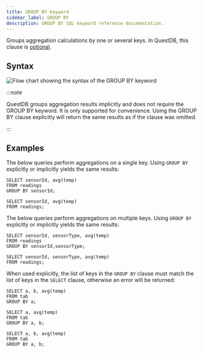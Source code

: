 ```yaml
---
title: GROUP BY keyword
sidebar_label: GROUP BY
description: GROUP BY SQL keyword reference documentation.
---
```


Groups aggregation calculations by one or several keys. In QuestDB, this clause
is [optional](/docs/concept/sql-extensions/#group-by-is-optional).

## Syntax

![Flow chart showing the syntax of the GROUP BY keyword](/images/docs/diagrams/groupBy.svg)

:::note

QuestDB groups aggregation results implicitly and does not require the GROUP BY
keyword. It is only supported for convenience. Using the GROUP BY clause
explicitly will return the same results as if the clause was omitted.

:::

## Examples

The below queries perform aggregations on a single key. Using `GROUP BY`
explicitly or implicitly yields the same results:

```questdb-sql title="Single key aggregation, explicit GROUP BY"
SELECT sensorId, avg(temp)
FROM readings
GROUP BY sensorId;
```

```questdb-sql title="Single key aggregation, implicit GROUP BY"
SELECT sensorId, avg(temp)
FROM readings;
```

The below queries perform aggregations on multiple keys. Using `GROUP BY`
explicitly or implicitly yields the same results:

```questdb-sql title="Multiple key aggregation, explicit GROUP BY"
SELECT sensorId, sensorType, avg(temp)
FROM readings
GROUP BY sensorId,sensorType;
```

```questdb-sql title="Multiple key aggregation, implicit GROUP BY"
SELECT sensorId, sensorType, avg(temp)
FROM readings;
```

When used explicitly, the list of keys in the `GROUP BY` clause must match the
list of keys in the `SELECT` clause, otherwise an error will be returned:

```questdb-sql title="Error - Column b is missing in the GROUP BY clause"
SELECT a, b, avg(temp)
FROM tab
GROUP BY a;
```

```questdb-sql title="Error - Column b is missing in the SELECT clause"
SELECT a, avg(temp)
FROM tab
GROUP BY a, b;
```

```questdb-sql title="Success - Columns match"
SELECT a, b, avg(temp)
FROM tab
GROUP BY a, b;
```
